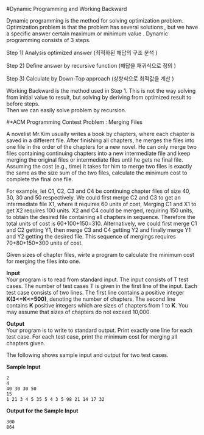#Dynamic Programming and Working Backward

Dynamic programming is the method for solving optimization problem.  
Optimization problem is that the problem has several solutions , but we have a specific answer certain maximum or minimum value .
Dynamic programming consists of 3 steps.

Step 1) Analysis optimized answer (최적화된 해답의 구조 분석 )

Step 2) Define answer by recursive function (해답을 재귀식으로 정의 )

Step 3) Calculate by Down-Top approach (상향식으로 최적값을 계산 )

Working Backward is the method used in Step 1. This is not the way solving from initial value to result, but solving by deriving from optimized result to before steps.  
Then we can easily solve problem by recursion.  
		
		

#\*ACM Programming Contest   Problem : Merging Files

A novelist Mr.Kim usually writes a book by chapters, where each chapter is saved in a different file. After finishing all chapters, he merges the files into one file in the order of the chapters for a new novel. He can only merge two files containing continuing chapters into a new intermediate file and keep merging the original files or intermediate files until he gets ne final file. Assuming the cost (e.g., time) it takes for him to merge two files is exactly the same as the size sum of the two files, calculate the minimum cost to complete the final one file.

For example, let C1, C2, C3 and C4 be continuing chapter files of size 40, 30, 30 and 50 respectively. We could first merge C2 and C3 to get an intermediate file X1, where it requires 60 units of cost, Merging C1 and X1 to get X2 requires 100 units. X2 and C4 could be merged, requiring 150 units, to obtain the desired file containing all chapters in sequence. Therefore the total units of cost is 60+100+150=310. Alternatively, we could first merge C1 and C2 getting Y1, then merge C3 and C4 getting Y2 and finally merge Y1 and Y2 getting the desired file. This sequence of mergings requires 70+80+150=300 units of cost.

Given sizes of chapter files, wirte a program to calculate the minimum cost for merging the files into one.

**Input**  
Your program is to read from standard input. The input consists of T test cases. The number of test cases T is given in the first line of the input. Each test case consists of two lines. The first line contains a positive integer **K(3<=K<=500)**, denoting the number of chapters. The second line contains **K** positive integers which are sizes of chapters from 1 to **K**. You may assume that sizes of chapters do not exceed 10,000.

**Output**  
Your program is to write to standard output. Print exactly one line for each test case. For each test case, print the minimum cost for merging all chapters given.

The following shows sample input and output for two test cases.

**Sample Input**
	
	2	
	4
	40 30 30 50
	15
	1 21 3 4 5 35 5 4 3 5 98 21 14 17 32
		
**Output for the Sample Input**

	300
	864

